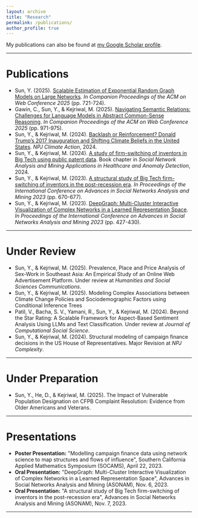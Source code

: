 ```yaml
---
layout: archive
title: "Research"
permalink: /publications/
author_profile: true
---
```



  <div class="wordwrap">My publications can also be found at <a href="{{site.author.googlescholar}}">my Google Scholar profile</a>.</div>

---
  
  
# Publications
- Sun, Y. (2025). [Scalable Estimation of Exponential Random Graph Models on Large Networks](https://dl.acm.org/doi/abs/10.1145/3701716.3715288). *In Companion Proceedings of the ACM on Web Conference 2025* (pp. 721-724).
- Gawin, C., Sun, Y., & Kejriwal, M. (2025). [Navigating Semantic Relations: Challenges for Language Models in Abstract Common-Sense Reasoning](https://dl.acm.org/doi/abs/10.1145/3701716.3715472). *In Companion Proceedings of the ACM on Web Conference 2025* (pp. 971-975).
- Sun, Y., & Kejriwal, M. (2024). [Backlash or Reinforcement? Donald Trump’s 2017 Inauguration and Shifting Climate Beliefs in the United States](https://www.nature.com/articles/s44168-025-00230-9). *NPJ Climate Action*, 2024. 
- Sun, Y., & Kejriwal, M. (2024). [A study of firm-switching of inventors in Big Tech using public patent data](https://link.springer.com/chapter/10.1007/978-3-031-75204-9_12). Book chapter in *Social Network Analysis and Mining Applications in Healthcare and Anomaly Detection*, 2024. 
- Sun, Y., & Kejriwal, M. (2023). [A structural study of Big Tech firm-switching of inventors in the post-recession era](https://arxiv.org/pdf/2307.07920). *In Proceedings of the International Conference on Advances in Social Networks Analysis and Mining 2023* (pp. 670-677).  
- Sun, Y., & Kejriwal, M. (2023). [DeepGraph: Multi-Cluster Interactive Visualization of Complex Networks in a Learned Representation Space](https://dl.acm.org/doi/pdf/10.1145/3625007.3627515). *In Proceedings of the International Conference on Advances in Social Networks Analysis and Mining 2023* (pp. 427-430).  

---

# Under Review 
- Sun, Y., & Kejriwal, M. (2025). Prevalence, Place and Price Analysis of Sex-Work in Southeast Asia: An Empirical Study of an Online Web Advertisement Platform. Under review at *Humanities and Social Sciences Communications*.  
- Sun, Y., & Kejriwal, M. (2025). Modeling Complex Associations between Climate Change Policies and Sociodemographic Factors using Conditional Inference Trees
- Patil, V., Bacha, S. V., Yamani, R., Sun, Y., & Kejriwal, M. (2024). Beyond the Star Rating: A Scalable Framework for Aspect-Based Sentiment Analysis Using LLMs and Text Classification. Under review at *Journal of Computational Social Science*.  
- Sun, Y., & Kejriwal, M. (2024). Structural modeling of campaign finance decisions in the US House of Representatives. Major Revision at *NPJ Complexity*.    
---

# Under Preparation

- Sun, Y., He, D., & Kejriwal, M. (2025). The Impact of Vulnerable Population Designation on CFPB Complaint Resolution: Evidence from Older Americans and Veterans.  

---

# Presentations

- **Poster Presentation:** "Modelling campaign finance data using network science to map structures and flows of influence", Southern California Applied Mathematics Symposium (SOCAMS), April 22, 2023.  
- **Oral Presentation:** "DeepGraph: Multi-Cluster Interactive Visualization of Complex Networks in a Learned Representation Space", Advances in Social Networks Analysis and Mining (ASONAM), Nov. 6, 2023.  
- **Oral Presentation:** "A structural study of Big Tech firm-switching of inventors in the post-recession era", Advances in Social Networks Analysis and Mining (ASONAM), Nov. 7, 2023.  

---


